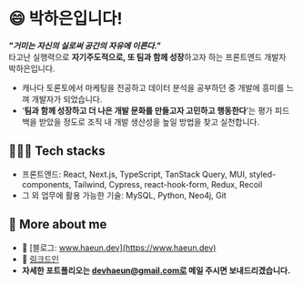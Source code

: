 
# 😄 박하은입니다!

_**"거미는 자신의 실로써 공간의 자유에 이른다."**_  
타고난 실행력으로 **자기주도적으로, 또 팀과 함께 성장**하고자 하는 프론트엔드 개발자 박하은입니다.

- 캐나다 토론토에서 마케팅을 전공하고 데이터 분석을 공부하던 중 개발에 흥미를 느껴 개발자가 되었습니다.  
- ‘**팀과 함께 성장하고 더 나은 개발 문화를 만들고자 고민하고 행동한다**’는 평가 피드백을 
받았을 정도로 조직 내 개발 생산성을 높일 방법을 찾고 실천합니다.

## 🙆🏻‍♀️ Tech stacks

- 프론트엔드: React, Next.js, TypeScript, TanStack Query, MUI, styled-components, Tailwind, Cypress, react-hook-form, Redux, Recoil
- 그 외 업무에 활용 가능한 기술: MySQL, Python, Neo4j, Git

## 👀 More about me 

- 📕 [블로그: www.haeun.dev](https://www.haeun.dev)
- 📂 [링크드인](https://www.linkedin.com/in/hailey-park/)
- **자세한 포트폴리오는 devhaeun@gmail.com로 메일 주시면 보내드리겠습니다.**
